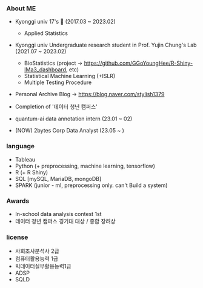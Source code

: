 ### About ME

- Kyonggi univ 17's 🏫 (2017.03 ~ 2023.02)
	- Applied Statistics

- Kyonggi univ Undergraduate research student in Prof. Yujin Chung's Lab (2021.07 ~ 2023.02)
	- BioStatistics (project -> https://github.com/GGoYoungHee/R-Shiny-IMa3_dashboard, etc)
	- Statistical Machine Learning (+ISLR)
	- Multiple Testing Procedure

- Personal Archive Blog -> https://blog.naver.com/stylish1379

- Completion of '데이터 청년 캠퍼스'

- quantum-ai data annotation intern (23.01 ~ 02)
  
- (NOW) 2bytes Corp Data Analyst (23.05 ~ )

### language

- Tableau
- Python (+ preprocessing, machine learning, tensorflow)
- R (+ R Shiny)
- SQL [mySQL, MariaDB, mongoDB]
- SPARK (junior - ml, preprocessing only. can't Build a system)

### Awards

- In-school data analysis contest 1st
- 데이터 청년 캠퍼스 경기대 대상 / 종합 장려상

### license

- 사회조사분석사 2급
- 컴퓨터활용능력 1급
- 빅데이터실무활용능력1급
- ADSP
- SQLD
